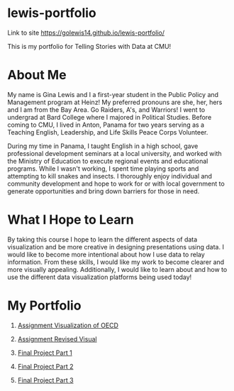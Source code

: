 # lewis-portfolio

Link to site https://golewis14.github.io/lewis-portfolio/

This is my portfolio for Telling Stories with Data at CMU!

# About Me 
My name is Gina Lewis and I a first-year student in the Public Policy and Management program at Heinz! My preferred pronouns are she, her, hers and I am from the Bay Area. Go Raiders, A's, and Warriors! I went to undergrad at Bard College where I majored in Political Studies. Before coming to CMU, I lived in Anton, Panama for two years serving as a Teaching English, Leadership, and Life Skills Peace Corps Volunteer. 

During my time in Panama, I taught English in a high school, gave professional development seminars at a local university, and worked with the Ministry of Education to execute regional events and educational programs. While I wasn't working, I spent time playing sports and attempting to kill snakes and insects. I thoroughly enjoy individual and community development and hope to work for or with local government to generate opportunities and bring down barriers for those in need. 

# What I Hope to Learn 
By taking this course I hope to learn the different aspects of data visualization and be more creative in designing presentations using data. I would like to become more intentional about how I use data to relay information. From these skills, I would like my work to become clearer and more visually appealing. Additionally, I would like to learn about and how to use the different data visualization platforms being used today! 

# My Portfolio

1. [Assignment Visualization of OECD](/part1.md)

2. [Assignment Revised Visual](/assign1.md)

3. [Final Project Part 1](/finalprojectpart1.md)

4. [Final Project Part 2](/finalprojectpart2.md)

5. [Final Project Part 3](/finalprojectpart3.md)

